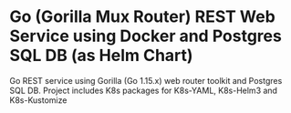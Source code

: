 # Go (Gorilla Mux Router) REST Web Service using Docker and Postgres SQL DB (as Helm Chart)
Go REST service using Gorilla (Go 1.15.x) web router toolkit and Postgres SQL DB. Project includes K8s packages for K8s-YAML, K8s-Helm3 and K8s-Kustomize
